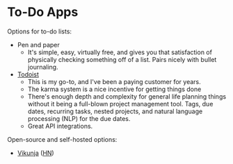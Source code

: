 # To-Do Apps

Options for to-do lists:

- Pen and paper
  - It's simple, easy, virtually free, and gives you that satisfaction of
    physically checking something off of a list. Pairs nicely with bullet
    journaling.
- [Todoist](https://todoist.com)
  - This is my go-to, and I've been a paying customer for years.
  - The karma system is a nice incentive for getting things done
  - There's enough depth and complexity for general life planning things without
    it being a full-blown project management tool. Tags, due dates, recurring
    tasks, nested projects, and natural language processing (NLP) for the due
    dates.
  - Great API integrations.

Open-source and self-hosted options:

- [Vikunja](https://vikunja.io/)
  ([HN](https://news.ycombinator.com/item?id=34469078))

